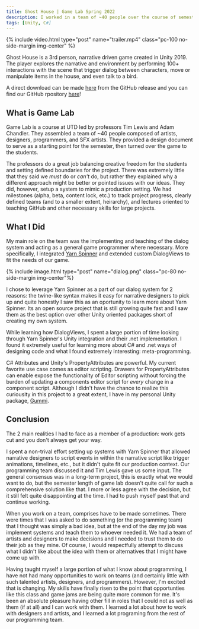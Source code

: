 ```yaml
---
title: Ghost House | Game Lab Spring 2022
description: I worked in a team of ~40 people over the course of semester to create a narrative driven, 3rd person game in Unity.
tags: [Unity, C#]
---
```


{% include video.html type="post" name="trailer.mp4" class="pc-100 no-side-margin img-center" %}

Ghost House is a 3rd person, narrative driven game created in Unity 2019. The player explores the narrative and environment by performing 100+ interactions with the scene that trigger dialog between characters, move or manipulate items in the house, and even talk to a bird.

A direct download can be made [here](https://github.com/metalac190/GhostHouse/releases/download/Release/GhostHouse_Release.zip) from the GitHub release and you can find our GitHub rpository [here](https://github.com/metalac190/GhostHouse)!

## What is Game Lab

Game Lab is a course at UTD led by professors Tim Lewis and Adam Chandler. They assembled a team of ~40 people composed of artists, designers, programmers, and SFX artists. They provided a design document to serve as a starting point for the semester, then turned over the game to the students.

The professors do a great job balancing creative freedom for the students and setting defined boundaries for the project. There was extremely little that they said we _must_ do or _can't_ do, but rather they explained why a different approach might be better or pointed issues with our ideas. They did, however, setup a system to mimic a production setting. We had milestones (alpha, beta, content lock, etc.) to track project progress, clearly defined teams (and to a smaller extent, heirarchy), and lectures oriented to teaching GitHub and other necessary skills for large projects.

## What I Did

My main role on the team was the implementing and teaching of the dialog system and acting as a general game programmer where necessary. More specifically, I integrated [Yarn Spinner](https://docs.yarnspinner.dev/) and extended custom DialogViews to fit the needs of our game.

{% include image.html type="post" name="dialog.png" class="pc-80 no-side-margin img-center"%}

I chose to leverage Yarn Spinner as a part of our dialog system for 2 reasons: the twine-like syntax makes it easy for narrative designers to pick up and quite honestly I saw this as an oportunity to learn more about Yarn Spinner. Its an open source project that is still growing quite fast and I saw them as the best option over other Unity oriented packages short of creating my own system.

While learning how DialogViews, I spent a large portion of time looking through Yarn Spinner's Unity integration and their .net implementation. I found it extremely useful for learning more about C# and .net ways of designing code and what I found extremely interesting: meta-programming.

C# Attributes and Unity's PropertyAttributes are powerful. My current favorite use case comes as editor scripting. Drawers for PropertyAttributes can enable expose the functionality of Editor scripting without forcing the burden of updating a components editor script for _every_ change in a component script. Although I didn't have the chance to realize this curiousity in this project to a great extent, I have in my personal Unity package, [Gummi](https://github.com/nicolasmaclean/Gummi-Unity).

## Conclusion

The 2 main realities I had to face as a member of a production: work gets cut and you don't always get your way.

I spent a non-trival effort setting up systems with Yarn Spinner that allowed narrative designers to script events in within the narrative script like trigger animations, timelines, etc., but it didn't quite fit our production context. Our programming team discussed it and Tim Lewis gave us some input. The general consensus was in a long-term project, this is exactly what we would want to do, but the semester length of game lab doesn't quite call for such a comprehensive solution like that. I more or less agree with the decision, but it still felt quite disappointing at the time. I had to push myself past that and continue working.

When you work on a team, comprises have to be made sometimes. There were times that I was asked to do something (or the programming team) that I thought was simply a bad idea, but at the end of the day my job was implement systems and teach them to whoever needed it. We had a team of artists and designers to make decisions and I needed to trust them to do their job as they mine. Of course, I would respectfully attempt to discuss what I didn't like about the idea with them or alternatives that I might have come up with.

Having taught myself a large portion of what I know about programming, I have not had many opportunities to work on teams (and certainly little with such talented artists, designers, and programmers). However, I'm excited that is changing. My skills have finally risen to the point that opportunties like this class and game jams are being quite more common for me. It's been an absolute pleasure having other fill in roles that I could not as well as them (if at all) and I can work with them. I learned a lot about how to work with designers and artists, and I learned a lot programing from the rest of our programming team.

